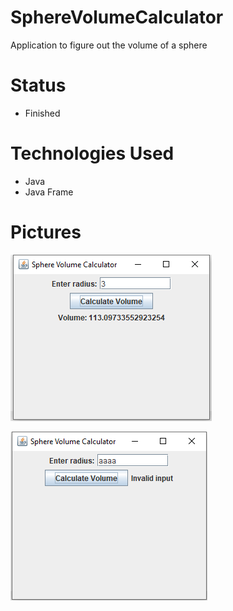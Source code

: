 # SphereVolumeCalculator
Application to figure out the volume of a sphere

# Status
* Finished

# Technologies Used
* Java
* Java Frame


# Pictures
![SphereVolumeCalculator](pictures/volumecalculator1.png)

![SphereVolumeCalculator](pictures/volumecalculator2.png)
